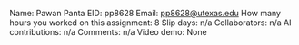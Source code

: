 Name: Pawan Panta
EID: pp8628
Email: pp8628@utexas.edu
How many hours you worked on this assignment: 8
Slip days: n/a
Collaborators: n/a
AI contributions: n/a
Comments: n/a
Video demo: None
